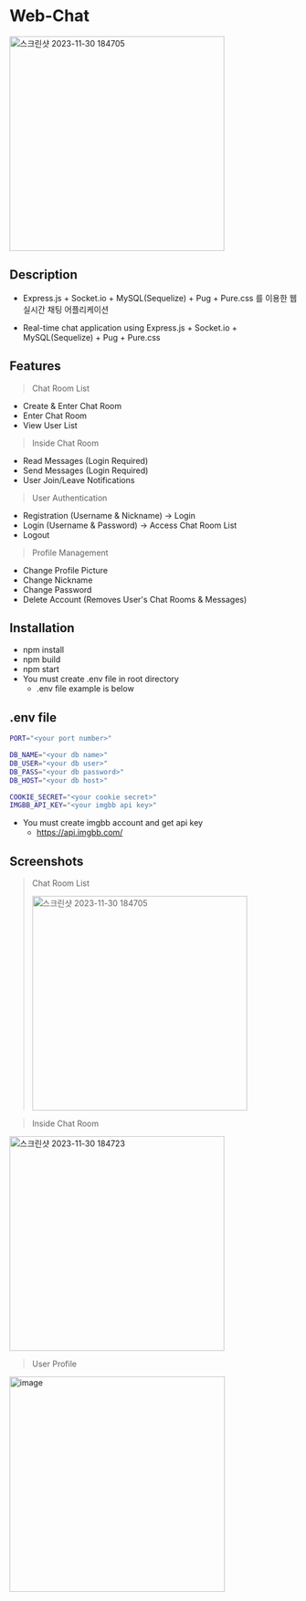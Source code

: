 # Web-Chat

<img width="376" alt="스크린샷 2023-11-30 184705" src="https://github.com/jrsky723/web-chat/assets/67538999/7d281226-06b2-402f-89c1-d70904f02735">

## Description

- Express.js + Socket.io + MySQL(Sequelize) + Pug + Pure.css 를 이용한 웹 실시간 채팅 어플리케이션

- Real-time chat application using Express.js + Socket.io + MySQL(Sequelize) + Pug + Pure.css

## Features

> Chat Room List

- Create & Enter Chat Room
- Enter Chat Room
- View User List

> Inside Chat Room

- Read Messages (Login Required)
- Send Messages (Login Required)
- User Join/Leave Notifications

> User Authentication

- Registration (Username & Nickname) -> Login
- Login (Username & Password) -> Access Chat Room List
- Logout

> Profile Management

- Change Profile Picture
- Change Nickname
- Change Password
- Delete Account (Removes User's Chat Rooms & Messages)

## Installation

- npm install
- npm build
- npm start
- You must create .env file in root directory
  - .env file example is below

## .env file

```bash
PORT="<your port number>"

DB_NAME="<your db name>"
DB_USER="<your db user>"
DB_PASS="<your db password>"
DB_HOST="<your db host>"

COOKIE_SECRET="<your cookie secret>"
IMGBB_API_KEY="<your imgbb api key>"
```

- You must create imgbb account and get api key
  - https://api.imgbb.com/

## Screenshots

> Chat Room List
>
> <img width="376" alt="스크린샷 2023-11-30 184705" src="https://github.com/jrsky723/web-chat/assets/67538999/7d281226-06b2-402f-89c1-d70904f02735">

> Inside Chat Room

<img width="376" alt="스크린샷 2023-11-30 184723" src="https://github.com/jrsky723/web-chat/assets/67538999/bb78ac92-ce42-44f1-a756-6509796946ff">

> User Profile

<img width="377" alt="image" src="https://github.com/jrsky723/web-chat/assets/67538999/c1915e99-7a06-4e98-9bd1-c901c637deea">

